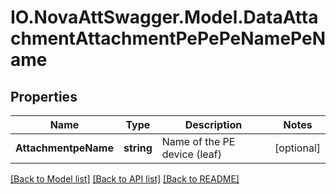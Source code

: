 # IO.NovaAttSwagger.Model.DataAttachmentAttachmentPePePeNamePeName
## Properties

Name | Type | Description | Notes
------------ | ------------- | ------------- | -------------
**AttachmentpeName** | **string** | Name of the PE device (leaf) | [optional] 

[[Back to Model list]](../README.md#documentation-for-models) [[Back to API list]](../README.md#documentation-for-api-endpoints) [[Back to README]](../README.md)

